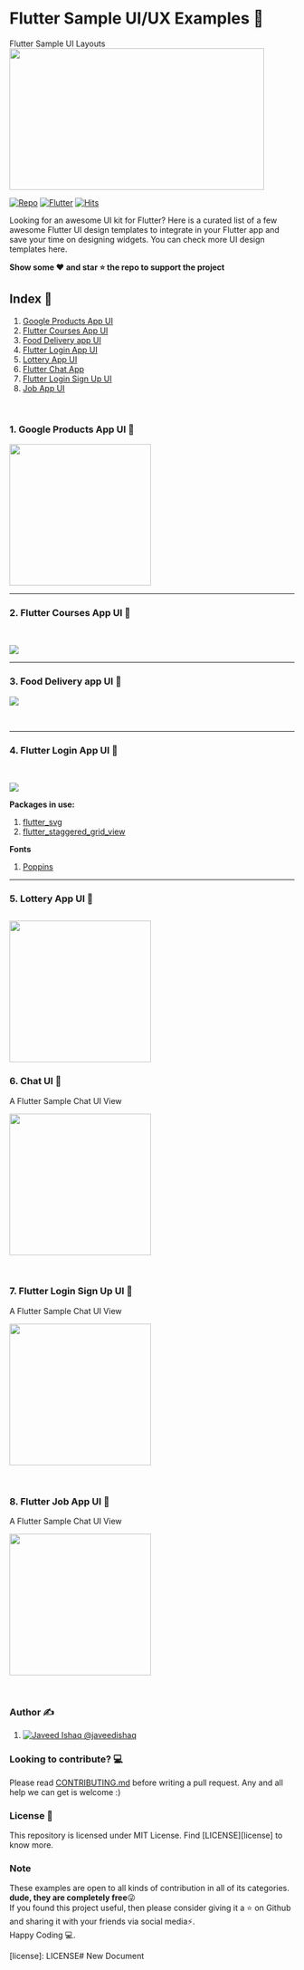 # Flutter Sample UI/UX Examples  🍟 

Flutter Sample UI Layouts
<img src="https://user-images.githubusercontent.com/48018942/111353594-75464080-86ab-11eb-9379-ab07031c1e54.png" height="250" width="450" />

[![Repo](https://img.shields.io/badge/-Awesome-181717?style=flat-square&logo=github)](https://github.com/JaveedIshaq/flutter-sample-ui) [![Flutter](https://img.shields.io/badge/-Flutter-46d1fd?style=flat-square&logo=flutter)](https://flutter.dev/) [![Hits](https://hits.seeyoufarm.com/api/count/incr/badge.svg?url=https://github.com/JaveedIshaq/flutter-sample-ui&count_bg=%231182C2&title_bg=%23585858&icon=&icon_color=%23E7E7E7&title=hits&edge_flat=false)](https://hits.seeyoufarm.com)



Looking for an awesome UI kit for Flutter? 
Here is a curated list of a few awesome Flutter UI design templates to integrate in your Flutter app and save your time on designing widgets. You can check more UI design templates here.


**Show some ❤️ and star ⭐ the repo to support the project**

## Index 📝 

 1. [Google Products App UI](https://github.com/JaveedIshaq/google-products-app)
 2. [Flutter Courses App UI](https://github.com/JaveedIshaq/flutter-courses-app-ui)
 3. [Food Delivery app UI](https://github.com/JaveedIshaq/food-delivery-app-ui)
 4. [Flutter Login App UI](hhttps://github.com/JaveedIshaq/baking_lessons_login_ui)
 5. [Lottery App UI](https://github.com/JaveedIshaq/flutter_lottery_app_ui)
 6. [Flutter Chat App](https://github.com/JaveedIshaq/flutter-chat-feed-app)
 7. [Flutter Login Sign Up UI](https://github.com/JaveedIshaq/flutter_ui_samples/tree/master/login_signup_ui)
 8. [Job App UI ](https://github.com/JaveedIshaq/flutter-job-portal)


</br>


### 1.  Google Products App UI  🍦 


<a href="https://github.com/JaveedIshaq/google-products-app"><img src="https://github.com/JaveedIshaq/google-products-app/raw/master/screenshot-2021-08-16_21.31.37.229.png?raw=true" heigth="400" width="250"/></a>

---

### 2. Flutter Courses App UI 🍨 

</br>

<a href="https://github.com/JaveedIshaq/flutter-courses-app-ui"><img src="https://github.com/JaveedIshaq/flutter-courses-app-ui/raw/master/FLutter_Courses_App_UI_screenshot.png?raw=true" heigth="400"/></a>


---

### 3. Food Delivery app UI  🎂 


<a href="https://github.com/JaveedIshaq/food-delivery-app-ui"><img src="https://github.com/JaveedIshaq/food-delivery-app-ui/raw/master/food-delivery-app-ui-flutter.png?raw=true" heigth="400"/></a>

</br>

---

### 4. Flutter Login App UI  🍨 

</br>

<a href="https://github.com/JaveedIshaq/baking_lessons_login_ui"><img src="https://github.com/JaveedIshaq/baking_lessons_login_ui/raw/master/flutter-casa-Login-UI.png?raw=true" heigth="400"/></a>

**Packages in use:**
1. [flutter_svg](https://pub.dev/packages/flutter_svg)
2. [flutter_staggered_grid_view](https://pub.dev/packages/flutter_staggered_grid_view)

**Fonts**
1. [Poppins](https://fonts.google.com/specimen/Nunito)
---
### 5. Lottery App UI  🍧 

<a href="https://github.com/JaveedIshaq/flutter_lottery_app_ui"><img src="https://github.com/JaveedIshaq/flutter_test_app/raw/master/screenshot/2-home.png?raw=true" heigth="400" width="250"/></a>
---


### 6. Chat UI 🎂 

A Flutter Sample Chat UI View


<a href="https://github.com/JaveedIshaq/flutter-chat-feed-app"><img src="https://github.com/JaveedIshaq/flutter-chat-feed-app/raw/master/screenshots/chat.jpeg?raw=true" heigth="400" width="250"/></a>


</br>

### 7. Flutter Login Sign Up  UI 🎂 

A Flutter Sample Chat UI View


<a href="https://github.com/JaveedIshaq/flutter_ui_samples/tree/master/login_signup_ui"><img src="https://github.com/JaveedIshaq/flutter_ui_samples/raw/master/login_signup_ui/screenshots/welcome_screen.jpg" heigth="400" width="250"/></a>


</br>

### 8. Flutter Job App  UI 🎂 

A Flutter Sample Chat UI View


<a href="https://github.com/JaveedIshaq/flutter-job-portal"><img src="https://raw.githubusercontent.com/JaveedIshaq/flutter-job-portal/master/Screenshot_20201003-173614.jpg" heigth="400" width="250"/></a>


</br>

### Author ✍️
1. [![Javeed Ishaq](https://avatars.githubusercontent.com/u/9929619?v=3&s=32) @javeedishaq ](https://github.com/javeedishaq) 


### Looking to contribute? :computer:
Please read [CONTRIBUTING.md][contributor-guide] before writing a pull request. Any and all help we can get is welcome :)

### License :memo:
This repository is licensed under MIT License. Find [LICENSE][license] to know more.

### Note

These examples are open to all kinds of contribution in all of its categories. **dude, they are completely free**😜 \
If you found this project useful, then please consider giving it a :star: on Github and sharing it with your friends via social media⚡. \
Happy Coding 💻.

[contributor-guide]: CONTRIBUTING.md
[license]: LICENSE# New Document
